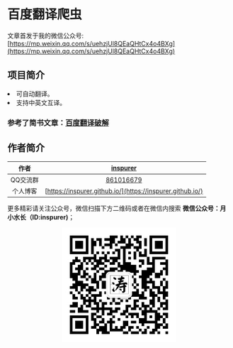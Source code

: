 # 百度翻译爬虫

文章首发于我的微信公众号: [https://mp.weixin.qq.com/s/uehzjUl8QEaQHtCx4o4BXg](https://mp.weixin.qq.com/s/uehzjUl8QEaQHtCx4o4BXg)


## 项目简介

<li>可自动翻译。</li>
<li>支持中英文互译。</li>

### 参考了简书文章：[百度翻译破解](https://www.jianshu.com/p/38a65d8d3e80)

## 作者简介


|作者|[inspurer](https://inspurer.github.io/2018/06/07/%E6%9C%88%E5%B0%8F%E6%B0%B4%E9%95%BF%E7%9A%84%E7%94%B1%E6%9D%A5/#more)|
|:---:|:---:|
|QQ交流群|[861016679](https://jq.qq.com/?_wv=1027&k=5Js6sKS)|
|个人博客|[https://inspurer.github.io/](https://inspurer.github.io/)|


更多精彩请关注公众号，微信扫描下方二维码或者在微信内搜索 **微信公众号：月小水长（ID:inspurer)**；

<p align="center">
  <img src="qrcode.jpg"></a>
</p>